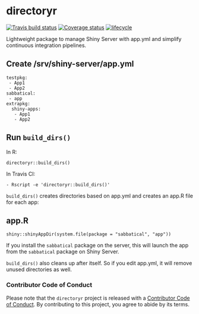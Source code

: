 # directoryr
[![Travis build status](https://travis-ci.org/ficonsulting/directoryr.svg?branch=master)](https://travis-ci.org/ficonsulting/directoryr)
[![Coverage status](https://codecov.io/gh/ficonsulting/directoryr/branch/master/graph/badge.svg)](https://codecov.io/github/ficonsulting/directoryr?branch=master)
[![lifecycle](https://img.shields.io/badge/lifecycle-experimental-orange.svg)](https://www.tidyverse.org/lifecycle/#experimental)

Lightweight package to manage Shiny Server with app.yml and simplify continuous integration pipelines.

## Create /srv/shiny-server/app.yml
```
testpkg:
 - App1
 - App2
sabbatical:
 - app
extrapkg:
  shiny-apps:
   - App1
   - App2
```

## Run `build_dirs()`
In R:
```
directoryr::build_dirs()
```
In Travis CI:
```
- Rscript -e 'directoryr::build_dirs()'
```


`build_dirs()` creates directories based on app.yml and creates an app.R file for each app:

## app.R
```
shiny::shinyAppDir(system.file(package = "sabbatical", "app"))
```

If you install the `sabbatical` package on the server, this will launch the app from the `sabbatical` package on Shiny Server.

`build_dirs()` also cleans up after itself. So if you edit app.yml, it will remove unused directories as well.

### Contributor Code of Conduct
Please note that the `directoryr` project is released with a [Contributor Code of Conduct](CODE_OF_CONDUCT.md). By contributing to this project, you agree to abide by its terms.

